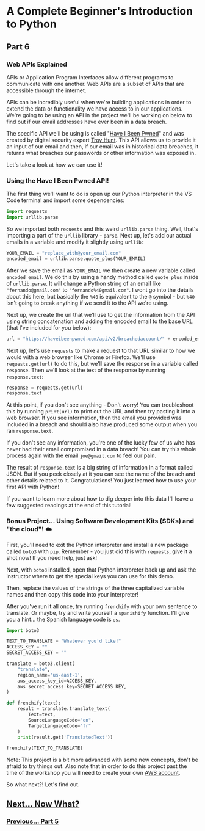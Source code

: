 # A Complete Beginner's Introduction to Python

## Part 6

### Web APIs Explained

APIs or Application Program Interfaces allow different programs to communicate with one another. Web APIs are a subset of APIs that are accessible through the internet. 

APIs can be incredibly useful when we're building applications in order to extend the data or functionality we have access to in our applications. We're going to be using an API in the project we'll be working on below to find out if our email addresses have ever been in a data breach.

The specific API we'll be using is called "[Have I Been Pwned](https://haveibeenpwned.com)" and was created by digital security expert [Troy Hunt](https://www.troyhunt.com/about/). This API allows us to provide it an input of our email and then, if our email was in historical data breaches, it returns what breaches our passwords or other information was exposed in.

Let's take a look at how we can use it!

### Using the Have I Been Pwned API!

The first thing we'll want to do is open up our Python interpreter in the VS Code terminal and import some dependencies:

```py
import requests
import urllib.parse
```

So we imported both `requests` and this weird `urllib.parse` thing. Well, that's importing a part of the `urllib` library - `parse`. Next up, let's add our actual emails in a variable and modify it slightly using `urllib`:

```python
YOUR_EMAIL = "replace_with@your_email.com"
encoded_email = urllib.parse.quote_plus(YOUR_EMAIL)
```

After we save the email as `YOUR_EMAIL` we then create a new variable called `encoded_email`. We do this by using a handy method called `quote_plus` inside of `urllib.parse`. It will change a Python string of an email like `"fernando@gmail.com"` to `"fernando%40gmail.com"`. I wont go into the details about this here, but basically the `%40` is equivalent to the `@` symbol - but `%40` isn't going to break anything if we send it to the API we're using.

Next up, we create the url that we'll use to get the information from the API using string concatenation and adding the encoded email to the base URL (that I've included for you below):

```python
url = "https://haveibeenpwned.com/api/v2/breachedaccount/" + encoded_email
```

Next up, let's use `requests` to make a request to that URL similar to how we would with a web browser like Chrome or Firefox. We'll use `requests.get(url)` to do this, but we'll save the response in a variable called `response`. Then we'll look at the text of the response by running `response.text`:

```python
response = requests.get(url)
response.text
```

At this point, if you don't see anything - Don't worry! You can troubleshoot this by running `print(url)` to print out the URL and then try pasting it into a web browser. If you see information, then the email you provided was included in a breach and should also have produced some output when you ran `response.text`. 

If you don't see any information, you're one of the lucky few of us who has never had their email compromised in a data breach! You can try this whole process again with the email `joe@gmail.com` to feel our pain.

The result of `response.text` is a big string of information in a format called JSON. But if you peek closely at it you can see the name of the breach and other details related to it. Congratulations! You just learned how to use your first API with Python!

If you want to learn more about how to dig deeper into this data I'll leave a few suggested readings at the end of this tutorial!

### Bonus Project... Using Software Development Kits (SDKs) and "the cloud"! ☁️

First, you'll need to exit the Python interpreter and install a new package called `boto3` with `pip`. Remember - you just did this with `requests`, give it a shot now! If you need help, just ask!

Next, with `boto3` installed, open that Python interpreter back up and ask the instructor where to get the special keys you can use for this demo.

Then, replace the values of the strings of the three capitalized variable names and then copy this code into your interpreter!

After you've run it all once, try running `frenchify` with your own sentence to translate. Or maybe, try and write yourself a `spanishify` function. I'll give you a hint... the Spanish language code is `es`. 

```python
import boto3

TEXT_TO_TRANSLATE = "Whatever you'd like!"
ACCESS_KEY = ""
SECRET_ACCESS_KEY = ""

translate = boto3.client(
    "translate",
    region_name='us-east-1',
    aws_access_key_id=ACCESS_KEY,
    aws_secret_access_key=SECRET_ACCESS_KEY,
)

def frenchify(text):
    result = translate.translate_text(
        Text=text, 
        SourceLanguageCode="en",
        TargetLanguageCode="fr"
    )
    print(result.get('TranslatedText'))

frenchify(TEXT_TO_TRANSLATE)
```

Note: This project is a bit more advanced with some new concepts, don't be afraid to try things out. Also note that in order to do this project past the time of the workshop you will need to create your own [AWS account](https://aws.amazon.com/).

So what next?! Let's find out.

## [Next... Now What?](nowwhat.md)

### [Previous... Part 5](part5.md)